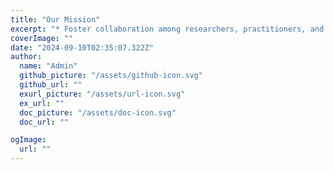 ```yaml
---
title: "Our Mission"
excerpt: "* Foster collaboration among researchers, practitioners, and policymakers to address the complex challenges of large-scale traffic management. * Promote open science by sharing data, research findings, and methodologies. * Develop innovative solutions for improving traffic efficiency, reducing congestion, and enhancing sustainability. * Advance the field of traffic flow theory through cutting-edge research and analysis."
coverImage: ""
date: "2024-09-10T02:35:07.322Z"
author:
  name: "Admin"
  github_picture: "/assets/github-icon.svg"
  github_url: ""
  exurl_picture: "/assets/url-icon.svg"
  ex_url: ""
  doc_picture: "/assets/doc-icon.svg"
  doc_url: ""

ogImage:
  url: ""
---
```

